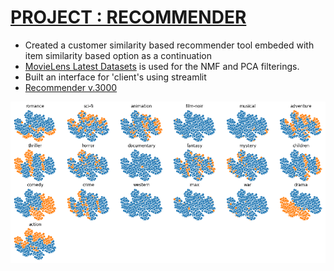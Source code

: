 # [PROJECT : RECOMMENDER](https://github.com/erkamersaherging/stream_lit_recommender)
* Created a customer similarity based recommender tool embeded with item similarity based option as a continuation
* [MovieLens Latest Datasets](https://grouplens.org/datasets/movielens/) is used for the NMF and PCA filterings.
* Built an interface for 'client's using streamlit
* [Recommender v.3000](https://erkamersaherging-stream-lit-recommender-sapp-7r9nbc.streamlitapp.com/)

![](/images/output.png)

